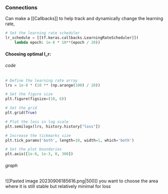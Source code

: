 
### Connections
Can make a [[Callbacks]] to help track and dynamically change the learning rate,
```python
# Set the learning rate scheduler
lr_schedule = [[tf.keras.callbacks.LearningRateScheduler]](
    lambda epoch: 1e-8 * 10**(epoch / 20))
```


#### Choosing optimal l_r:
###### code
```python
# Define the learning rate array
lrs = 1e-8 * (10 ** (np.arange(100) / 20))

# Set the figure size
plt.figure(figsize=(10, 6))

# Set the grid
plt.grid(True)

# Plot the loss in log scale
plt.semilogx(lrs, history.history["loss"])

# Increase the tickmarks size
plt.tick_params('both', length=10, width=1, which='both')

# Set the plot boundaries
plt.axis([1e-8, 1e-3, 0, 300])
```
###### graph

![[Pasted image 20230906185616.png|500]]
you want to choose the area where it is still stable but relatively minimal for loss
